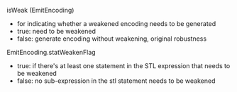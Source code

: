 isWeak (EmitEncoding)
- for indicating whether a weakened encoding needs to be generated
- true: need to be weakened
- false: generate encoding without weakening, original robustness

EmitEncoding.statWeakenFlag
- true: if there's at least one statement in the STL expression that
  needs to be weakened
- false: no sub-expression in the stl statement needs to be weakened
